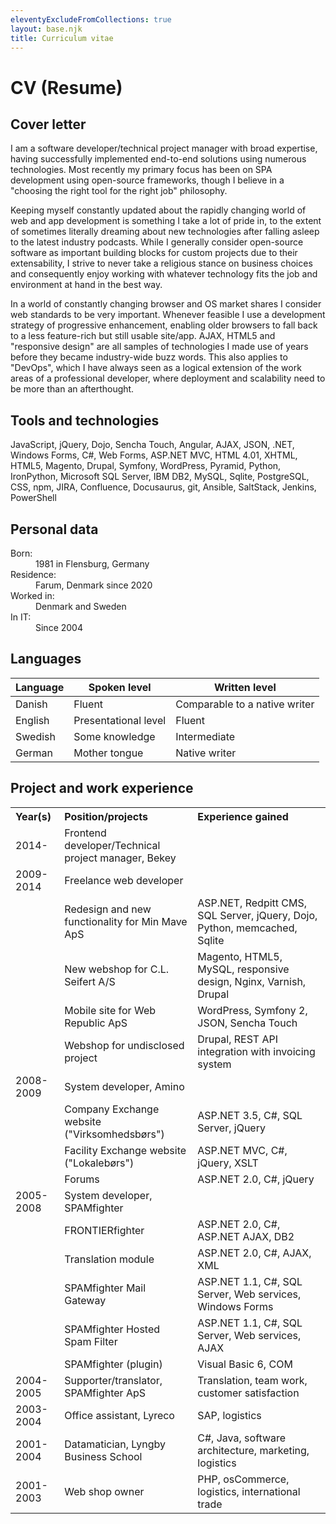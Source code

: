 ```yaml
---
eleventyExcludeFromCollections: true
layout: base.njk
title: Curriculum vitae
---
```

<div class="content page pt-4">

# CV (Resume)

## Cover letter

I am a software developer/technical project manager with broad expertise, having successfully implemented end-to-end solutions using numerous technologies. Most recently my primary focus has been on SPA development using open-source frameworks, though I believe in a "choosing the right tool for the right job" philosophy.

Keeping myself constantly updated about the rapidly changing world of web and app development is something I take a lot of pride in, to the extent of sometimes literally dreaming about new technologies after falling asleep to the latest industry podcasts. While I generally consider open-source software as important building blocks for custom projects due to their extensability, I strive to never take a religious stance on business choices and consequently enjoy working with whatever technology fits the job and environment at hand in the best way.

In a world of constantly changing browser and OS market shares I consider web standards to be very important. Whenever feasible I use a development strategy of progressive enhancement, enabling older browsers to fall back to a less feature-rich but still usable site/app. AJAX, HTML5 and "responsive design" are all samples of technologies I made use of years before they became industry-wide buzz words. This also applies to "DevOps", which I have always seen as a logical extension of the work areas of a professional developer, where deployment and scalability need to be more than an afterthought.

## Tools and technologies

JavaScript, jQuery, Dojo, Sencha Touch, Angular, AJAX, JSON, .NET, Windows Forms, C#, Web Forms, ASP.NET MVC, HTML 4.01, XHTML, HTML5, Magento, Drupal, Symfony, WordPress, Pyramid, Python, IronPython, Microsoft SQL Server, IBM DB2, MySQL, Sqlite, PostgreSQL, CSS, npm, JIRA, Confluence, Docusaurus, git, Ansible, SaltStack, Jenkins, PowerShell

## Personal data

<dl>
<dt>Born:</dt><dd>1981 in Flensburg, Germany</dd>
<dt>Residence:</dt><dd>Farum, Denmark since 2020</dd>
<dt>Worked in:</dt><dd>Denmark and Sweden</dd>
<dt>In IT:</dt><dd>Since 2004</dd>
</dl>

## Languages

| Language | Spoken level | Written level |
| --- | --- | --- |
| Danish | Fluent | Comparable to a native writer |
| English | Presentational level | Fluent |
| Swedish | Some knowledge | Intermediate |
| German | Mother tongue | Native writer |

## Project and work experience

<table>
<thead>
<tr>
<th style="text-align: left;">Year(s)</th>
<th style="text-align: left;">Position/projects</th>
<th style="text-align: left;">Experience gained</th>
</tr>
</thead>
<tbody style="border-top: 0;">
<tr>
<td>2014-</td>
<td>Frontend developer/Technical project manager, Bekey</td>
<td></td>
</tr>
<tr>
<td>2009-2014</td>
<td>Freelance web developer</td>
<td></td>
</tr>
<tr>
<td></td>
<td>Redesign and new functionality for Min Mave ApS</td>
<td>ASP.NET, Redpitt CMS, SQL Server, jQuery, Dojo, Python, memcached, Sqlite</td>
</tr>
<tr>
<td></td>
<td>New webshop for C.L. Seifert A/S</td>
<td>Magento, HTML5, MySQL, responsive design, Nginx, Varnish, Drupal</td>
</tr>
<tr>
<td></td>
<td>Mobile site for Web Republic ApS</td>
<td>WordPress, Symfony 2, JSON, Sencha Touch</td>
</tr>
<tr>
<td></td>
<td>Webshop for undisclosed project</td>
<td>Drupal, REST API integration with invoicing system</td>
</tr>
<tr>
<td>2008-2009</td>
<td>System developer, Amino</td>
<td></td>
</tr>
<tr>
<td></td>
<td>Company Exchange website ("Virksomhedsbørs")</td>
<td>ASP.NET 3.5, C#, SQL Server, jQuery</td>
</tr>
<tr>
<td></td>
<td>Facility Exchange website ("Lokalebørs")</td>
<td>ASP.NET MVC, C#, jQuery, XSLT</td>
</tr>
<tr>
<td></td>
<td>Forums</td>
<td>ASP.NET 2.0, C#, jQuery</td>
</tr>
<tr>
<td>2005-2008</td>
<td>System developer, SPAMfighter</td>
<td></td>
</tr>
<tr>
<td></td>
<td>FRONTIERfighter</td>
<td>ASP.NET 2.0, C#, ASP.NET AJAX, DB2</td>
</tr>
<tr>
<td></td>
<td>Translation module</td>
<td>ASP.NET 2.0, C#, AJAX, XML</td>
</tr>
<tr>
<td></td>
<td>SPAMfighter Mail Gateway</td>
<td>ASP.NET 1.1, C#, SQL Server, Web services, Windows Forms</td>
</tr>
<tr>
<td></td>
<td>SPAMfighter Hosted Spam Filter</td>
<td>ASP.NET 1.1, C#, SQL Server, Web services, AJAX</td>
</tr>
<tr>
<td></td>
<td>SPAMfighter (plugin)</td>
<td>Visual Basic 6, COM</td>
</tr>
<tr>
<td>2004-2005</td>
<td>Supporter/translator, SPAMfighter ApS</td>
<td>Translation, team work, customer satisfaction</td>
</tr>
<tr>
<td>2003-2004</td>
<td>Office assistant, Lyreco</td>
<td>SAP, logistics</td>
</tr>
<tr>
<td>2001-2004</td>
<td>Datamatician, Lyngby Business School</td>
<td>C#, Java, software architecture, marketing, logistics</td>
</tr>
<tr>
<td>2001-2003</td>
<td>Web shop owner</td>
<td>PHP, osCommerce, logistics, international trade</td>
</tr>
</tbody>
</table>
